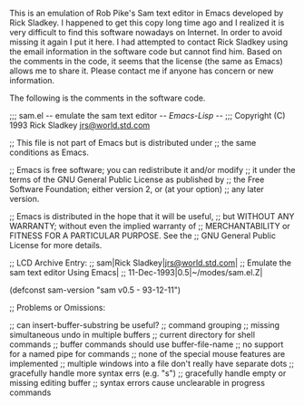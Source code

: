 This is an emulation of Rob Pike's Sam text editor in Emacs developed by Rick
Sladkey.  I happened to get this copy long time ago and I realized it is very
difficult to find this software nowadays on Internet.  In order to avoid
missing it again I put it here.  I had attempted to contact Rick Sladkey using
the email information in the software code but cannot find him.  Based on the
comments in the code, it seems that the license (the same as Emacs) allows me
to share it.  Please contact me if anyone has concern or new information.

The following is the comments in the software code.


;;; sam.el -- emulate the sam text editor                    -*- Emacs-Lisp -*-
;;; Copyright (C) 1993 Rick Sladkey <jrs@world.std.com>

;; This file is not part of Emacs but is distributed under
;; the same conditions as Emacs.

;; Emacs is free software; you can redistribute it and/or modify
;; it under the terms of the GNU General Public License as published by
;; the Free Software Foundation; either version 2, or (at your option)
;; any later version.

;; Emacs is distributed in the hope that it will be useful,
;; but WITHOUT ANY WARRANTY; without even the implied warranty of
;; MERCHANTABILITY or FITNESS FOR A PARTICULAR PURPOSE.  See the
;; GNU General Public License for more details.


;; LCD Archive Entry:
;; sam|Rick Sladkey|jrs@world.std.com|
;; Emulate the sam text editor Using Emacs|
;; 11-Dec-1993|0.5|~/modes/sam.el.Z|

(defconst sam-version "sam v0.5 - 93-12-11")

;; Problems or Omissions:

;; can insert-buffer-substring be useful?
;; command grouping
;; missing simultaneous undo in multiple buffers
;; current directory for shell commands
;; buffer commands should use buffer-file-name
;; no support for a named pipe for commands
;; none of the special mouse features are implemented
;; multiple windows into a file don't really have separate dots
;; gracefully handle more syntax errs (e.g. "s")
;; gracefully handle empty or missing editing buffer
;; syntax errors cause unclearable in progress commands
